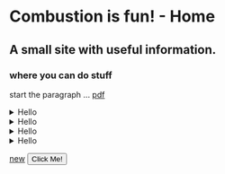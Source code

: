 # Combustion is fun! - Home

## A small site with useful information.
### where you can do stuff



start the paragraph ...
[pdf](pdf.md)


<details>
<summary>Hello</summary>

- Abc
- Abc

</details>
<details>
<summary>Hello</summary>

- Abc
- Abc

</details>
<details>
<summary>Hello</summary>

- Abc
- Abc

</details>
<details>
<summary>Hello</summary>

- Abc
- Abc

</details>



[new](new_thing.md)
<button type="button">Click Me!</button>
